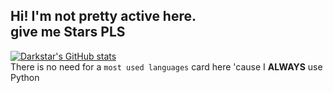 **Hi! I'm not pretty active here.**  
**give me Stars PLS**  
----
[![Darkstar's GitHub stats](https://github-readme-stats.vercel.app/api?username=ccjjfdyqlhy)](https://github.com/anuraghazra/github-readme-stats)  
There is no need for a `most used languages` card here 'cause I **ALWAYS** use Python
